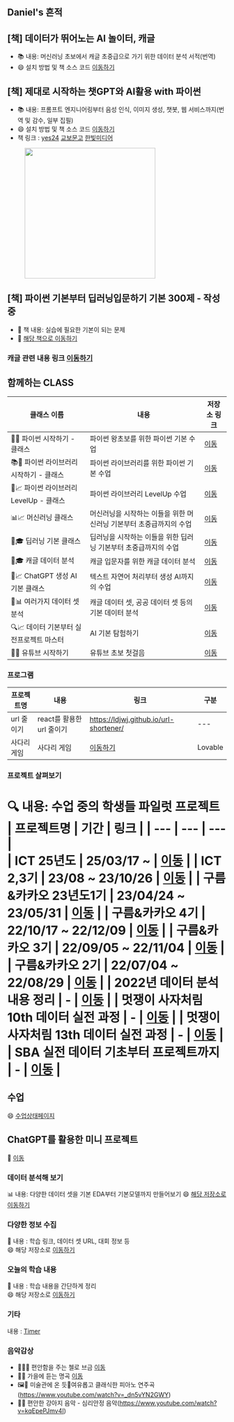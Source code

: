 ## Daniel's 흔적

## [책] 데이터가 뛰어노는 AI 놀이터, 캐글
 * 📚 내용: 머신러닝 초보에서 캐글 초중급으로 가기 위한 데이터 분석 서적(번역)
 * 😄 설치 방법 및 책 소스 코드 [이동하기](https://github.com/LDJWJ/kagglebook)

## [책] 제대로 시작하는 챗GPT와 AI활용 with 파이썬
 * 📚 내용: 프롬프트 엔지니어링부터 음성 인식, 이미지 생성, 챗봇, 웹 서비스까지(번역 및 감수, 일부 집필)
 * 😄 설치 방법 및 책 소스 코드 [이동하기](https://github.com/LDJWJ/OpenAIGPTForPythonDevelopersFiles)
 * 책 링크 : [yes24](https://www.yes24.com/product/goods/143895983) [교보문고](https://product.kyobobook.co.kr/detail/S000216110478) [한빛미디어](https://www.hanbit.co.kr/store/books/look.php?p_code=B3097025728)

<figure>
    <img src="https://github.com/LDJWJ/OpenAIGPTForPythonDevelopersFiles/blob/main/image/bookcover_01.png" width=300 height=300>
</figure>


## [책] 파이썬 기본부터 딥러닝입문하기 기본 300제 - 작성중
 * 🎁 책 내용: 실습에 필요한 기본이 되는 문제
 * :tada: [해당 책으로 이동하기](https://wikidocs.net/book/7991)

### 캐글 관련 내용 링크 [이동하기](https://github.com/LDJWJ/KaggleDataAnalysis)

## 함께하는 CLASS 

| 클래스 이름 | 내용 | 저장소 링크 |
| --- | --- | --- |
| 🐣📘 파이썬 시작하기 - 클래스 | 파이썬 왕초보를 위한 파이썬 기본 수업 | [이동](https://github.com/LDJWJ/CLASS_PYTHON_START) |
| 📚🔧 파이썬 라이브러리 시작하기 - 클래스 | 파이썬 라이브러리를 위한 파이썬 기본 수업 | [이동](https://github.com/LDJWJ/CLASS_PY_LIB_START) |
| 🚀📈 파이썬 라이브러리 LevelUp - 클래스 | 파이썬 라이브러리 LevelUp 수업 | [이동](https://github.com/LDJWJ/CLASS_PY_LIB_LEVELUP) |
| 📊📈 머신러닝 클래스 | 머신러닝을 시작하는 이들을 위한 머신러닝 기본부터 초중급까지의 수업 | [이동](https://github.com/LDJWJ/ML_Basic_Class) |
| 🤖🎓 딥러닝 기본 클래스 | 딥러닝을 시작하는 이들을 위한 딥러닝 기본부터 초중급까지의 수업 | [이동](https://github.com/LDJWJ/DL_Basic) |
| 🤖🎓 캐글 데이터 분석 | 캐글 입문자를 위한 캐글 데이터 분석 | [이동](https://github.com/LDJWJ/KaggleDataAnalysis) |
| 🤖📈 ChatGPT 생성 AI 기본 클래스 | 텍스트 자연어 처리부터 생성 AI까지의 수업 | [이동](https://ldjwj.github.io/CHATGPT_AI_CLASS/) |
| 🔬📊 여러가지 데이터 셋 분석 | 캐글 데이터 셋, 공공 데이터 셋 등의 기본 데이터 분석 | [이동](https://github.com/LDJWJ/dataAnalysis) |
| 🔍📈 데이터 기본부터 실전프로젝트 마스터 | AI 기본 탐험하기 | [이동](https://rowan-sail-868.notion.site/596405bb93ca4ce0b343e7db617474c1?v=f00727c5997f4f0688e22d175b7bdbdd) |
| 🎥🌟 유튜브 시작하기 | 유튜브 초보 첫걸음 | [이동](https://rowan-sail-868.notion.site/14a45e9c22194f9eaae3626d3015eab3?v=ce4b7a4d61454c349e33388458f9d77d) |

### 프로그램
| 프로젝트명 | 내용 | 링크 | 구분 |
| --- | --- | --- |  --- |  
| url 줄이기 | react를 활용한 url 줄이기 | https://ldjwj.github.io/url-shortener/ |  --- |  
| 사다리게임 | 사다리 게임 | [이동하기](https://ladder-game-ascend-result.lovable.app) |  Lovable |  

### 프로젝트 살펴보기 
🔍 내용: 수업 중의 학생들 파일럿 프로젝트
| 프로젝트명 | 기간 | 링크 |
| --- | --- | --- |  
| ICT 25년도 | 25/03/17 ~  | [이동](https://ldjwj.github.io/Goorm_2025_ICT1234_allinOne/) |
| ICT 2,3기 | 23/08 ~ 23/10/26 | [이동](https://github.com/LDJWJ/Goorm_2024_ICT23_allinOne) |
| 구름&카카오 23년도1기 | 23/04/24 ~ 23/05/31 | [이동](https://github.com/LDJWJ/Goorm_2023_DataCourse) |
| 구름&카카오 4기 | 22/10/17 ~ 22/12/09 | [이동](https://github.com/LDJWJ/Goorm_4th_DataCourse) |
| 구름&카카오 3기 | 22/09/05 ~ 22/11/04 | [이동](https://github.com/LDJWJ/Goorm_3rd_DataCourse) |
| 구름&카카오 2기 | 22/07/04 ~ 22/08/29 | [이동](https://github.com/LDJWJ/Goorm_2nd_DataCourse) |
| 2022년 데이터 분석 내용 정리 | - | [이동](https://github.com/LDJWJ/MyDataAnalysis_2022) |
| 멋쟁이 사자처림 10th 데이터 실전 과정 | - | [이동](https://github.com/LDJWJ/LikeLion_10th_DataCourse) |
| 멋쟁이 사자처림 13th 데이터 실전 과정 | - | [이동](https://github.com/LDJWJ/LikeLion_13th_DataCourse) |
| SBA 실전 데이터 기초부터 프로젝트까지 | - | [이동](https://github.com/LDJWJ/00_SBA01_BigData) |
===========
## 수업
😄 [수업상태페이지](https://github.com/LDJWJ/ClassPage)

## ChatGPT를 활용한 미니 프로젝트
🔗 [이동](https://ldjwj.github.io/ChatGPT_Mini_Project/)

### 데이터 분석해 보기
📊 내용: 다양한 데이터 셋을 기본 EDA부터 기본모델까지 만들어보기
😄 [해당 저장소로 이동하기](https://github.com/LDJWJ/dataAnalysis)

### 다양한 정보 수집 
🌱 내용 : 학습 링크, 데이터 셋 URL, 대회 정보 등 <br>
😄 해당 저장소로 [이동하기](https://github.com/LDJWJ/UPGRADE) 

### 오늘의 학습 내용 
🌱 내용 : 학습 내용을 간단하게 정리 <br>
😄 해당 저장소로 [이동하기](https://github.com/LDJWJ/Today_Schedule) 

### 기타 
   내용 : [Timer](https://www.timeanddate.com/stopwatch/)

### 음악감상
 * 🎻🧘‍♂️ 편안함을 주는 첼로 브금 [이동](https://www.youtube.com/watch?v=E4WWYyS3rXQ)
 * 🍂🎶 가을에 듣는 명곡 [이동](https://www.youtube.com/watch?v=OA4xWoZ6Ygo)
 * 🖼️🎹 미술관에 온 듯🎻여유롭고 클래식한 피아노 연주곡(https://www.youtube.com/watch?v=_dn5vYN2GWY)
 * 🐶🛌 편안한 강아지 음악 - 심리안정 음악(https://www.youtube.com/watch?v=kqEpePJmv4I)

<!--
**LDJWJ/LDJWJ** is a ✨ _special_ ✨ repository because its `README.md` (this file) appears on your GitHub profile.

Here are some ideas to get you started:

- 🔭 I’m currently working on ...
- 🌱 I’m currently learning ...
- 👯 I’m looking to collaborate on ...
- 🤔 I’m looking for help with ...
- 💬 Ask me about ...
- 📫 How to reach me: ...
- 😄 Pronouns: ...
- ⚡ Fun fact: ...
-->
